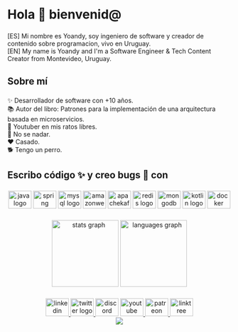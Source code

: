 <h1 align="left">Hola 👋 bienvenid@</h1>

###

<p align="left">[ES] Mi nombre es Yoandy, soy ingeniero de software y creador de contenido sobre programacion, vivo en Uruguay.<br>[EN] My name is Yoandy and I'm a Software Engineer & Tech Content Creator from Montevideo, Uruguay.</p>

###

<h2 align="left">Sobre mí</h2>

###

<p align="left">✨ Desarrollador de software con +10 años.<br>📚 Autor del libro: Patrones para la implementación de una arquitectura basada en microservicios.<br>🎯 Youtuber en mis ratos libres.<br>🎲 No se nadar.<br>❤️ Casado.<br>🐕 Tengo  un perro.</p>

###

<h2 align="left">Escribo código ✨ y creo bugs 🐛 con</h2>

###

<div align="center">
  <img src="https://cdn.jsdelivr.net/gh/devicons/devicon/icons/java/java-original.svg" height="40" width="52" alt="java logo"  />
  <img src="https://cdn.jsdelivr.net/gh/devicons/devicon/icons/spring/spring-original.svg" height="40" width="52" alt="spring logo"  />
  <img src="https://cdn.jsdelivr.net/gh/devicons/devicon/icons/mysql/mysql-original.svg" height="40" width="52" alt="mysql logo"  />
  <img src="https://cdn.jsdelivr.net/gh/devicons/devicon/icons/amazonwebservices/amazonwebservices-original.svg" height="40" width="52" alt="amazonwebservices logo"  />
  <img src="https://cdn.jsdelivr.net/gh/devicons/devicon/icons/apachekafka/apachekafka-original.svg" height="40" width="52" alt="apachekafka logo"  />
  <img src="https://cdn.jsdelivr.net/gh/devicons/devicon/icons/redis/redis-original.svg" height="40" width="52" alt="redis logo"  />
  <img src="https://cdn.jsdelivr.net/gh/devicons/devicon/icons/mongodb/mongodb-original.svg" height="40" width="52" alt="mongodb logo"  />
  <img src="https://cdn.jsdelivr.net/gh/devicons/devicon/icons/kotlin/kotlin-original.svg" height="40" width="52" alt="kotlin logo"  />
  <img src="https://cdn.jsdelivr.net/gh/devicons/devicon/icons/docker/docker-original.svg" height="40" width="52" alt="docker logo"  />
</div>

###

<div align="center">
  <img src="https://github-readme-stats.vercel.app/api?hide_title=false&hide_rank=false&show_icons=true&include_all_commits=true&count_private=true&disable_animations=false&theme=dark&locale=en&hide_border=false&custom_title=e%20rer&username=yoandypv" height="150" alt="stats graph"  />
  <img src="https://github-readme-stats.vercel.app/api/top-langs?locale=en&hide_title=false&layout=compact&card_width=320&langs_count=5&theme=dark&hide_border=false&custom_title=Los%20lenguajes%20de%20mis%20proyectos%20ac%C3%A1&username=yoandypv" height="150" alt="languages graph"  />
</div>

###

<div align="center">
  <a href="https://www.linkedin.com/in/yoandypv/" target="_blank">
    <img src="https://raw.githubusercontent.com/maurodesouza/profile-readme-generator/master/src/assets/icons/social/linkedin/default.svg" width="52" height="40" alt="linkedin logo"  />
  </a>
  <a href="https://twitter.com/yoandypv" target="_blank">
    <img src="https://raw.githubusercontent.com/maurodesouza/profile-readme-generator/master/src/assets/icons/social/twitter/default.svg" width="52" height="40" alt="twitter logo"  />
  </a>
  <img src="https://raw.githubusercontent.com/maurodesouza/profile-readme-generator/master/src/assets/icons/social/discord/default.svg" width="52" height="40" alt="discord logo"  />
  <a href="https://www.youtube.com/channel/UCRfR3e3wnN4qzesjajbgu1Q" target="_blank">
    <img src="https://raw.githubusercontent.com/maurodesouza/profile-readme-generator/master/src/assets/icons/social/youtube/default.svg" width="52" height="40" alt="youtube logo"  />
  </a>
  <a href="https://www.patreon.com/sacavix_tech" target="_blank">
    <img src="https://raw.githubusercontent.com/maurodesouza/profile-readme-generator/master/src/assets/icons/social/patreon/default.svg" width="52" height="40" alt="patreon logo"  />
  </a>
  <a href="https://sacavix.com" target="_blank">
    <img src="https://raw.githubusercontent.com/maurodesouza/profile-readme-generator/master/src/assets/icons/social/linktree/default.svg" width="52" height="40" alt="linktree logo"  />
  </a>
</div>


<div align="center">
  <img src="https://profile-counter.glitch.me/yoandypv/count.svg?"  />
</div>

###
